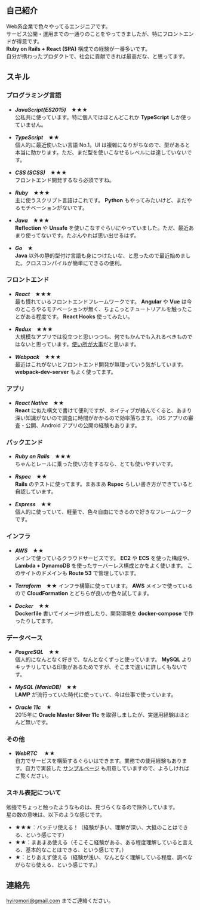 <!--
title: hyiromori's Portfolio
header_image: home.jpg
-->

## 自己紹介

Web系企業で色々やってるエンジニアです。  
サービス公開・運用までの一通りのことをやってきましたが、特にフロントエンドが得意です。  
**Ruby on Rails + React (SPA)** 構成での経験が一番多いです。  
自分が携わったプロダクトで、社会に貢献できれば最高だな、と思ってます。  

## スキル

### プログラミング言語

- ***JavaScript(ES2015)***　★★★  
  公私共に使っています。特に個人ではほとんどこれか **TypeScript** しか使っていません。

- ***TypeScript***　★★  
  個人的に最近使いたい言語 No.1。UI は複雑になりがちなので、型があると本当に助かります。ただ、まだ型を使いこなせるレベルには達していないです。

- ***CSS (SCSS)***　★★★  
  フロントエンド開発するなら必須ですね。

- ***Ruby***　★★★  
  主に使うスクリプト言語はこれです。 **Python** もやってみたいけど、まだやるモチベーションがないです。

- ***Java***　★★★  
  **Reflection** や **Unsafe** を使いこなすぐらいにやっていました。ただ、最近あまり使ってないです。たぶんやれば思い出せるはず。

- ***Go***　★  
  **Java** 以外の静的型付け言語も身につけたいな、と思ったので最近始めました。クロスコンパイルが簡単にできるの便利。

### フロントエンド

- ***React***　★★★  
  最も慣れているフロントエンドフレームワークです。 **Angular** や **Vue** は今のところやるモチベーションが無く、ちょこっとチュートリアルを触ったことがある程度です。 **React Hooks** 使ってみたい。

- ***Redux***　★★★  
  大規模なアプリでは役立つと思いつつも、何でもかんでも入れるべきものではないと思っています。[使い所が大事](https://medium.com/@dan_abramov/you-might-not-need-redux-be46360cf367)だと思います。

- ***Webpack***　★★★  
  最近はこれがないとフロントエンド開発が無理っていう気がしています。 **webpack-dev-server** もよく使ってます。

### アプリ

- ***React Native***　★★  
  **React** に似た構文で書けて便利ですが、ネイティブが絡んでくると、あまり深い知識がないので調査に時間がかかるので効率落ちます。
  iOS アプリの審査・公開、Android アプリの公開の経験もあります。

### バックエンド

- ***Ruby on Rails***　★★★  
  ちゃんとレールに乗った使い方をするなら、とても使いやすいです。

- ***Rspec***　★★  
  **Rails** のテストに使ってます。まあまあ **Rspec** らしい書き方ができていると自認しています。

- ***Express***　★★  
  個人的に使っていて、軽量で、色々自由にできるので好きなフレームワークです。

### インフラ

- ***AWS***　★★  
  メインで使っているクラウドサービスです。
  **EC2** や **ECS** を使った構成や、 **Lambda + DynamoDB** を使ったサーバーレス構成とかをよく使います。
  このサイトのドメインも **Route 53** で管理しています。

- ***Terraform***　★★
  インフラ構築に使っています。 **AWS** メインで使っているので **CloudFormation** とどちらが良いか色々試してます。

- ***Docker***　★★  
  **Dockerfile** 書いてイメージ作成したり、開発環境を **docker-compose** で作ったりしてます。

### データベース

- ***PosgreSQL***　★★  
  個人的になんとなく好きで、なんとなくずっと使っています。 **MySQL** よりキッチリしている印象があるためですが、そこまで違いに詳しくもないです。

- ***MySQL (MariaDB)***　★★  
  **LAMP** が流行っていた時代に使っていて、今は仕事で使っています。

- ***Oracle 11c***　★  
  2015年に **Oracle Master Silver 11c** を取得しましたが、実運用経験はほとんど無いです。

### その他

- ***WebRTC*** 　★★  
  自力でサービスを構築するぐらいはできます。業務での使用経験もあります。自力で実装した [サンプルページ](/laboratory/#web_rtc) も用意していますので、よろしければご覧ください。

### スキル表記について

勉強でちょっと触ったようなものは、見づらくなるので除外しています。  
星の数の意味は、以下のような感じです。

- ★★★：バッチリ使える！（経験が多い、理解が深い、大抵のことはできる、という感じです）
- ★★：まあまあ使える（そこそこ経験がある、ある程度理解していると言える、基本的なことはできる、という感じです。）
- ★：とりあえず使える（経験が浅い、なんとなく理解している程度、調べながらなら使える、という感じです。）

## 連絡先

[hyiromori@gmail.com](mailto:hyiromori@gmail.com) までご連絡ください。
